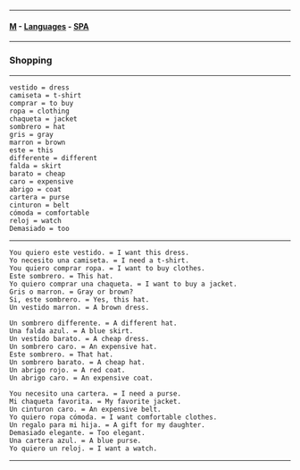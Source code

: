 
---

#### [M](https://github.com/ttltrk/TTT/blob/master/menu.md) - [Languages](https://github.com/ttltrk/TTT/blob/master/LAN/LAN.md) - [SPA](https://github.com/ttltrk/TTT/blob/master/LAN/SPA/SPA.md)

---

### Shopping

---

```
vestido = dress
camiseta = t-shirt
comprar = to buy
ropa = clothing
chaqueta = jacket
sombrero = hat
gris = gray
marron = brown
este = this
differente = different
falda = skirt
barato = cheap
caro = expensive
abrigo = coat
cartera = purse
cinturon = belt
cómoda = comfortable
reloj = watch
Demasiado = too
```

---

```
You quiero este vestido. = I want this dress.
Yo necesito una camiseta. = I need a t-shirt.
You quiero comprar ropa. = I want to buy clothes.
Este sombrero. = This hat.
Yo quiero comprar una chaqueta. = I want to buy a jacket.
Gris o marron. = Gray or brown?
Si, este sombrero. = Yes, this hat.
Un vestido marron. = A brown dress.
```

```
Un sombrero differente. = A different hat.
Una falda azul. = A blue skirt.
Un vestido barato. = A cheap dress.
Un sombrero caro. = An expensive hat.
Este sombrero. = That hat.
Un sombrero barato. = A cheap hat.
Un abrigo rojo. = A red coat.
Un abrigo caro. = An expensive coat.
```

```
You necesito una cartera. = I need a purse.
Mi chaqueta favorita. = My favorite jacket.
Un cinturon caro. = An expensive belt.
Yo quiero ropa cómoda. = I want comfortable clothes.
Un regalo para mi hija. = A gift for my daughter.
Demasiado elegante. = Too elegant.
Una cartera azul. = A blue purse.
Yo quiero un reloj. = I want a watch.
```
---
